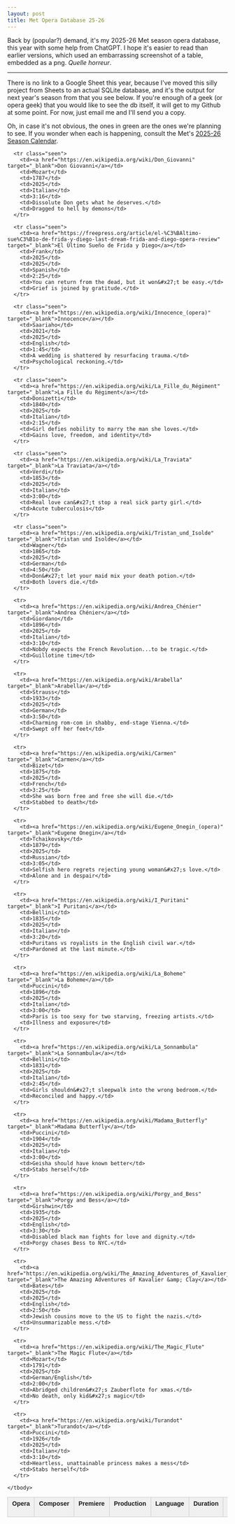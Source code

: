 ```yaml
---
layout: post
title: Met Opera Database 25-26
---
```


Back by (popular?) demand, it's my 2025-26 Met season opera database, this year with some help from ChatGPT. I hope it's easier to read than earlier versions, which used an embarrassing screenshot of a table, embedded as a png. <em>Quelle horreur</em>.

***

There is no link to a Google Sheet this year, because I've moved this silly project from Sheets to an actual SQLite database, and it's the output for next year's season from that you see below. If you're enough of a geek (or opera geek) that you would like to see the db itself, it will get to my Github at some point. For now, just email me and I'll send you a copy.

Oh, in case it's not obvious, the ones in green are the ones we're planning to see. If you wonder when each is happening, consult the Met's [2025-26 Season Calendar](https://www.metopera.org/season/2025-26-season/).
<br>



<html>
<head>
  <meta charset="UTF-8">
  <style>
    table.met-season {
      width: 100%;
      border-collapse: collapse;
      font-family: sans-serif;
      font-size: 14px;
    }
    table.met-season th, table.met-season td {
      border: 1px solid #ccc;
      padding: 6px 10px;
      vertical-align: top;
      text-align: left;
    }
    table.met-season th {
      background: #f0f0f0;
    }
    table.met-season tr.seen {
      background-color: #e6f5e6;
    }
  </style>
</head>
<body>
  <table class="met-season">
    <thead>
      <tr>
        <th>Opera</th>
        <th>Composer</th>
        <th>Premiere</th>
        <th>Production</th>
        <th>Language</th>
        <th>Duration</th>
        <th>Synopsis</th>
        <th>Hero's Fate</th>
      </tr>
    </thead>
    <tbody>

      <tr class="seen">
        <td><a href="https://en.wikipedia.org/wiki/Don_Giovanni" target="_blank">Don Giovanni</a></td>
        <td>Mozart</td>
        <td>1787</td>
        <td>2025</td>
        <td>Italian</td>
        <td>3:16</td>
        <td>Dissolute Don gets what he deserves.</td>
        <td>Dragged to hell by demons</td>
      </tr>
    
      <tr class="seen">
        <td><a href="https://freepress.org/article/el-%C3%BAltimo-sue%C3%B1o-de-frida-y-diego-last-dream-frida-and-diego-opera-review" target="_blank">El Último Sueño de Frida y Diego</a></td>
        <td>Frank</td>
        <td>2025</td>
        <td>2025</td>
        <td>Spanish</td>
        <td>2:25</td>
        <td>You can return from the dead, but it won&#x27;t be easy.</td>
        <td>Grief is joined by gratitude.</td>
      </tr>
    
      <tr class="seen">
        <td><a href="https://en.wikipedia.org/wiki/Innocence_(opera)" target="_blank">Innocence</a></td>
        <td>Saariaho</td>
        <td>2021</td>
        <td>2025</td>
        <td>English</td>
        <td>1:45</td>
        <td>A wedding is shattered by resurfacing trauma.</td>
        <td>Psychological reckoning.</td>
      </tr>
    
      <tr class="seen">
        <td><a href="https://en.wikipedia.org/wiki/La_Fille_du_Régiment" target="_blank">La Fille du Régiment</a></td>
        <td>Donizetti</td>
        <td>1840</td>
        <td>2025</td>
        <td>Italian</td>
        <td>2:15</td>
        <td>Girl defies nobility to marry the man she loves.</td>
        <td>Gains love, freedom, and identity</td>
      </tr>
    
      <tr class="seen">
        <td><a href="https://en.wikipedia.org/wiki/La_Traviata" target="_blank">La Traviata</a></td>
        <td>Verdi</td>
        <td>1853</td>
        <td>2025</td>
        <td>Italian</td>
        <td>3:00</td>
        <td>Real love can&#x27;t stop a real sick party girl.</td>
        <td>Acute tuberculosis</td>
      </tr>
    
      <tr class="seen">
        <td><a href="https://en.wikipedia.org/wiki/Tristan_und_Isolde" target="_blank">Tristan und Isolde</a></td>
        <td>Wagner</td>
        <td>1865</td>
        <td>2025</td>
        <td>German</td>
        <td>4:50</td>
        <td>Don&#x27;t let your maid mix your death potion.</td>
        <td>Both lovers die.</td>
      </tr>
    
      <tr>
        <td><a href="https://en.wikipedia.org/wiki/Andrea_Chénier" target="_blank">Andrea Chénier</a></td>
        <td>Giordano</td>
        <td>1896</td>
        <td>2025</td>
        <td>Italian</td>
        <td>3:10</td>
        <td>Nobdy expects the French Revolution...to be tragic.</td>
        <td>Guillotine time</td>
      </tr>
    
      <tr>
        <td><a href="https://en.wikipedia.org/wiki/Arabella" target="_blank">Arabella</a></td>
        <td>Strauss</td>
        <td>1933</td>
        <td>2025</td>
        <td>German</td>
        <td>3:50</td>
        <td>Charming rom-com in shabby, end-stage Vienna.</td>
        <td>Swept off her feet</td>
      </tr>
    
      <tr>
        <td><a href="https://en.wikipedia.org/wiki/Carmen" target="_blank">Carmen</a></td>
        <td>Bizet</td>
        <td>1875</td>
        <td>2025</td>
        <td>French</td>
        <td>3:25</td>
        <td>She was born free and free she will die.</td>
        <td>Stabbed to death</td>
      </tr>
    
      <tr>
        <td><a href="https://en.wikipedia.org/wiki/Eugene_Onegin_(opera)" target="_blank">Eugene Onegin</a></td>
        <td>Tchaikovsky</td>
        <td>1879</td>
        <td>2025</td>
        <td>Russian</td>
        <td>3:05</td>
        <td>Selfish hero regrets rejecting young woman&#x27;s love.</td>
        <td>Alone and in despair</td>
      </tr>
    
      <tr>
        <td><a href="https://en.wikipedia.org/wiki/I_Puritani" target="_blank">I Puritani</a></td>
        <td>Bellini</td>
        <td>1835</td>
        <td>2025</td>
        <td>Italian</td>
        <td>3:20</td>
        <td>Puritans vs royalists in the English civil war.</td>
        <td>Pardoned at the last minute.</td>
      </tr>
    
      <tr>
        <td><a href="https://en.wikipedia.org/wiki/La_Boheme" target="_blank">La Boheme</a></td>
        <td>Puccini</td>
        <td>1896</td>
        <td>2025</td>
        <td>Italian</td>
        <td>3:00</td>
        <td>Paris is too sexy for two starving, freezing artists.</td>
        <td>Illness and exposure</td>
      </tr>
    
      <tr>
        <td><a href="https://en.wikipedia.org/wiki/La_Sonnambula" target="_blank">La Sonnambula</a></td>
        <td>Bellini</td>
        <td>1831</td>
        <td>2025</td>
        <td>Italian</td>
        <td>2:45</td>
        <td>Girls shouldn&#x27;t sleepwalk into the wrong bedroom.</td>
        <td>Reconciled and happy.</td>
      </tr>
    
      <tr>
        <td><a href="https://en.wikipedia.org/wiki/Madama_Butterfly" target="_blank">Madama Butterfly</a></td>
        <td>Puccini</td>
        <td>1904</td>
        <td>2025</td>
        <td>Italian</td>
        <td>3:00</td>
        <td>Geisha should have known better</td>
        <td>Stabs herself</td>
      </tr>
    
      <tr>
        <td><a href="https://en.wikipedia.org/wiki/Porgy_and_Bess" target="_blank">Porgy and Bess</a></td>
        <td>Girshwin</td>
        <td>1935</td>
        <td>2025</td>
        <td>English</td>
        <td>3:30</td>
        <td>Disabled black man fights for love and dignity.</td>
        <td>Porgy chases Bess to NYC.</td>
      </tr>
    
      <tr>
        <td><a href="https://en.wikipedia.org/wiki/The_Amazing_Adventures_of_Kavalier_&amp;_Clay" target="_blank">The Amazing Adventures of Kavalier &amp; Clay</a></td>
        <td>Bates</td>
        <td>2025</td>
        <td>2025</td>
        <td>English</td>
        <td>2:50</td>
        <td>Jewish cousins move to the US to fight the nazis.</td>
        <td>Unsummarizable mess.</td>
      </tr>
    
      <tr>
        <td><a href="https://en.wikipedia.org/wiki/The_Magic_Flute" target="_blank">The Magic Flute</a></td>
        <td>Mozart</td>
        <td>1791</td>
        <td>2025</td>
        <td>German/English</td>
        <td>2:00</td>
        <td>Abridged children&#x27;s Zauberflote for xmas.</td>
        <td>No death, only kid&#x27;s magic</td>
      </tr>
    
      <tr>
        <td><a href="https://en.wikipedia.org/wiki/Turandot" target="_blank">Turandot</a></td>
        <td>Puccini</td>
        <td>1926</td>
        <td>2025</td>
        <td>Italian</td>
        <td>3:10</td>
        <td>Heartless, unattainable princess makes a mess</td>
        <td>Stabs herself</td>
      </tr>
    
    </tbody>
  </table>
</body>
</html>

